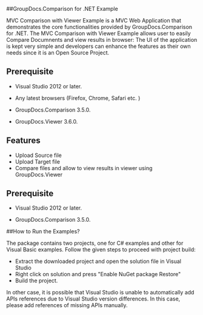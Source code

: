 ##GroupDocs.Comparison for .NET Example

MVC Comparison with Viewer Example is a MVC Web  Application that demonstrates the core functionalities provided by GroupDocs.Comparison for .NET.
The MVC Comparison with Viewer Example allows user to easily Compare Documnents and view results in browser: 
The UI of the application is kept very simple and developers can enhance the features as their own needs since it is an 
Open Source Project.



## Prerequisite

+ Visual Studio 2012 or later.


+ Any latest browsers (Firefox, Chrome, Safari etc. )

+ GroupDocs.Comparison 3.5.0.

+ GroupDocs.Viewer 3.6.0.

## Features 



+ Upload Source file
+ Upload Target file
+ Compare files and allow to view results in viewer using GroupDocs.Viewer


## Prerequisite

+ Visual Studio 2012 or later.

+ GroupDocs.Comparison 3.5.0.


##How to Run the Examples?

The package contains two projects, one for C# examples and other for Visual Basic examples. Follow the given steps to proceed with project build:

* Extract the downloaded project and open the solution file in Visual Studio
* Right click on solution and press "Enable NuGet package Restore"
* Build the project.

In other case, it is possible that Visual Studio is unable to automatically add APIs references due to Visual Studio version differences. In this case, please add references of missing APIs manually.
